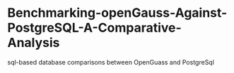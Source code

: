 # Benchmarking-openGauss-Against-PostgreSQL-A-Comparative-Analysis
sql-based database comparisons between OpenGuass and PostgreSql
